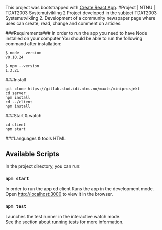 This project was bootstrapped with [Create React App](https://github.com/facebook/create-react-app).
#Project | NTNU | TDAT2003 Systemutvikling 2
Project developed in the subject TDAT2003 Systemutvikling 2. Development of a community newspaper page where uses can create, read, change and comment on articles. 


###Requirements###
In order to run the app you need to have Node installed on your computer
You should be able to run the following command after installation:

```
$ node --version
v0.10.24

$ npm --version
1.3.21
```

###Install
```
git clone https://gitlab.stud.idi.ntnu.no/maxts/miniprosjekt
cd server
npm install
cd ../client
npm install
```


###Start & watch
```
cd client
npm start
```


###Languages & tools
HTML

## Available Scripts

In the project directory, you can run:

### `npm start`

In order to run the app 
cd client
Runs the app in the development mode.<br />
Open [http://localhost:3000](http://localhost:3000) to view it in the browser.



### `npm test`

Launches the test runner in the interactive watch mode.<br />
See the section about [running tests](https://facebook.github.io/create-react-app/docs/running-tests) for more information.

